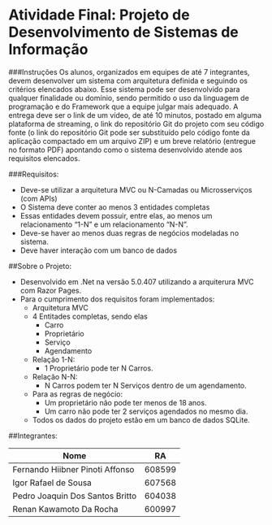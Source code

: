 # Atividade Final: Projeto de Desenvolvimento de Sistemas de Informação

###Instruções
Os alunos, organizados em equipes de até 7 integrantes, devem desenvolver um sistema com arquitetura definida e seguindo os critérios elencados abaixo. Esse sistema pode ser desenvolvido para qualquer finalidade ou domínio, sendo permitido o uso da linguagem de programação e do Framework que a equipe julgar mais adequado. A entrega deve ser o link de um vídeo, de até 10 minutos, postado em alguma plataforma de streaming, o link do repositório Git do projeto com seu código fonte (o link do repositório Git pode ser substituído pelo código fonte da aplicação compactado em um arquivo ZIP) e um breve relatório (entregue no formato PDF) apontando como o sistema desenvolvido atende aos requisitos elencados.

###Requisitos:

* Deve-se utilizar a arquitetura MVC ou N-Camadas ou Microsserviços (com APIs)
* O Sistema deve conter ao menos 3 entidades completas
* Essas entidades devem possuir, entre elas, ao menos um relacionamento “1-N” e um relacionamento “N-N”.
* Deve-se haver ao menos duas regras de negócios modeladas no sistema.
* Deve haver interação com um banco de dados

##Sobre o Projeto:

* Desenvolvido em .Net na versão 5.0.407 utilizando a arquiterura MVC com Razor Pages.
* Para o cumprimento dos requisitos foram implementados:
  * Arquitetura MVC
  * 4 Entitades completas, sendo elas
    * Carro
    * Proprietário
    * Serviço
    * Agendamento
  * Relação 1-N:
    * 1 Proprietário pode ter N Carros.
  * Relação N-N:
    * N Carros podem ter N Serviços dentro de um agendamento.
  * Para as regras de negócio:
    * Um proprietário não pode ter menos de 18 anos.
    * Um carro não pode ter 2 serviços agendados no mesmo dia.
  * Todos os dados do projeto estão em um banco de dados SQLite.

##Integrantes:

| Nome                            | RA     |
| ------------------------------- | ------ |
| Fernando Hiibner Pinoti Affonso | 608599 |
| Igor Rafael de Sousa            | 607568 |
| Pedro Joaquin Dos Santos Britto | 604038 |
| Renan Kawamoto Da Rocha         | 600997 |
